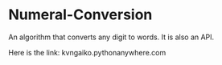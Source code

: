# Numeral-Conversion
An algorithm that converts any digit to words.
It is also an API.

Here is the link: kvngaiko.pythonanywhere.com
